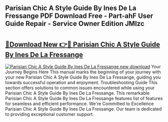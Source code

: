 ## Parisian Chic A Style Guide By Ines De La Fressange PDF Download Free - Part-ahF User Guide Repair - Service Owner Edition JMIzc

# <h2><a href="http://bc6708.oget.top/?id=Parisian+Chic+A+Style+Guide+By+Ines+De+La+Fressange">🔗Download New 👉🔴 Parisian Chic A Style Guide By Ines De La Fressange</a></h2>

[![Parisian Chic A Style Guide By Ines De La Fressange new download](https://i.imgur.com/5g1atiW.png)](http://bc6708.oget.top/?id=Parisian+Chic+A+Style+Guide+By+Ines+De+La+Fressange)
Your Journey Begins Here This manual marks the beginning of your journey with your new Parisian Chic A Style Guide By Ines De La Fressange, guiding you towards successful operation and enjoyment. Troubleshooting Guide This section offers solutions to common issues encountered while using your Parisian Chic A Style Guide By Ines De La Fressange. This remarkable Parisian Chic A Style Guide By Ines De La Fressange features list of features for seamless and efficient performance. We're Committed to Excellence Parisian Chic A Style Guide By Ines De La Fressange. Our team is dedicated to providing exceptional customer support.
